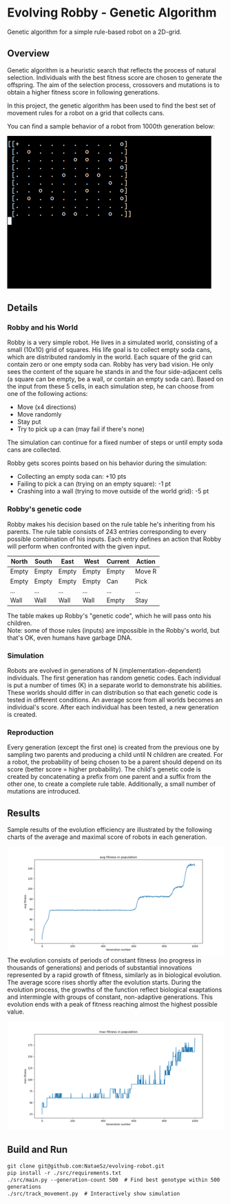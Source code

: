 # Evolving Robby - Genetic Algorithm

Genetic algorithm for a simple rule-based robot on a 2D-grid.

## Overview

Genetic algorithm is a heuristic search that reflects the process of natural selection. Individuals with the best fitness score are chosen to generate the offspring. The aim of the selection process, crossovers and mutations is to obtain a higher fitness score in following generations.

In this project, the genetic algorithm has been used to find the best set of movement rules for a robot on a grid that collects cans.

You can find a sample behavior of a robot from 1000th generation below:

![Robby tracking](./docs/Robby_tracking.gif)

## Details
### Robby and his World

Robby is a very simple robot. He lives in a simulated world, consisting of a small (10x10) grid of squares. His life goal is to collect empty soda cans, which are distributed randomly in the world. Each square of the grid can contain zero or one empty soda can. Robby has very bad vision. He only sees the content of the square he stands in and the four side-adjacent cells (a square can be empty, be a wall, or contain an empty soda can). 
Based on the input from these 5 cells, in each simulation step, he can choose from one of the following actions:

- Move (x4 directions)
- Move randomly
- Stay put
- Try to pick up a can (may fail if there's none)

The simulation can continue for a fixed number of steps or until empty soda cans are collected.

Robby gets scores points based on his behavior during the simulation:
- Collecting an empty soda can: +10 pts
- Failing to pick a can (trying on an empty square): -1 pt
- Crashing into a wall (trying to move outside of the world grid): -5 pt

### Robby's genetic code

Robby makes his decision based on the rule table he's inheriting from his parents. The rule table consists of 243 entries corresponding to every possible combination of his inputs. Each entry defines an action that Robby will perform when confronted with the given input.

| North | South | East  | West  | Current | Action |
|-------|-------|-------|------ |---------|--------| 
| Empty | Empty | Empty | Empty | Empty   | Move R |
| Empty | Empty | Empty | Empty | Can     | Pick   |
| ...   | ...   | ...   | ...   | ...     | ...    |
| Wall  | Wall  | Wall  | Wall  | Empty   | Stay   |

The table makes up Robby's "genetic code", which he will pass onto his children.<br>
Note: some of those rules (inputs) are impossible in the Robby's world, but that's OK, even humans have garbage DNA.

### Simulation

Robots are evolved in generations of N (implementation-dependent) individuals. The first generation has random genetic codes. Each individual is put a number of times (K) in a separate world to demonstrate his abilities. These worlds should differ in can distribution so that each genetic code is tested in different conditions. An average score from all worlds becomes an individual's score. After each individual has been tested, a new generation is created.

### Reproduction

Every generation (except the first one) is created from the previous one by sampling two parents and producing a child until N children are created. For a robot, the probability of being chosen to be a parent should depend on its score (better score = higher probability). The child's genetic code is created by concatenating a prefix from one parent and a suffix from the other one, to create a complete rule table. Additionally, a small number of mutations are introduced.


## Results 

Sample results of the evolution efficiency are illustrated by the following charts of the average and maximal score of robots in each generation.

![Avg fitness](./docs/avg_fitness.png)
The evolution consists of periods of constant fitness (no progress in thousands of generations) and periods of substantial innovations represented by a rapid growth of fitness, similarly as in biological evolution. <br>
The average score rises shortly after the evolution starts. During the evolution process, the growths of the function reflect biological exaptations and intermingle with groups of constant, non-adaptive generations. This evolution ends with a peak of fitness reaching almost the highest possible value. 

![Max fitness](./docs/max_fitness.png)

## Build and Run

```
git clone git@github.com:NataeSz/evolving-robot.git
pip install -r ./src/requirements.txt
./src/main.py --generation-count 500  # Find best genotype within 500 generations
./src/track_movement.py  # Interactively show simulation
```
